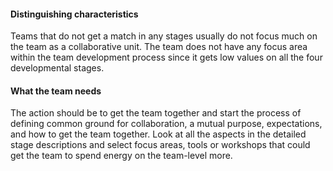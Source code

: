 #### Distinguishing characteristics
Teams that do not get a match in any stages usually do not focus much on the team as a collaborative unit. The team does not have any focus area within the team development process since it gets low values on all the four developmental stages. 

#### What the team needs
The action should be to get the team together and start the process of defining common ground for collaboration, a mutual purpose, expectations, and how to get the team together. 
Look at all the aspects in the detailed stage descriptions and select focus areas, tools or workshops that could get the team to spend energy on the team-level more.
